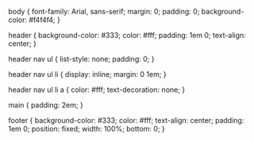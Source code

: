 
body {
    font-family: Arial, sans-serif;
    margin: 0;
    padding: 0;
    background-color: #f4f4f4;
}

header {
    background-color: #333;
    color: #fff;
    padding: 1em 0;
    text-align: center;
}

header nav ul {
    list-style: none;
    padding: 0;
}

header nav ul li {
    display: inline;
    margin: 0 1em;
}

header nav ul li a {
    color: #fff;
    text-decoration: none;
}

main {
    padding: 2em;
}

footer {
    background-color: #333;
    color: #fff;
    text-align: center;
    padding: 1em 0;
    position: fixed;
    width: 100%;
    bottom: 0;
}